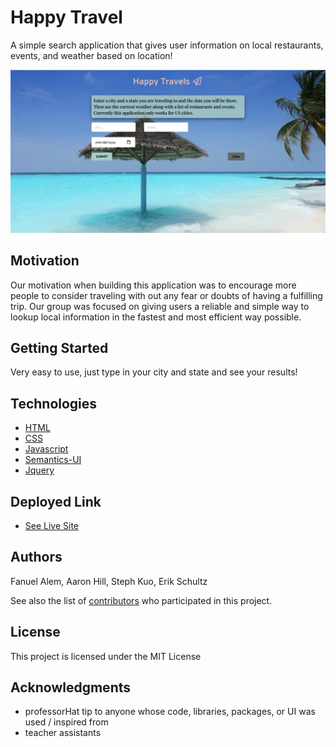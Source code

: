 # Happy Travel

A simple search application that gives user information on local restaurants, events, and weather based on location!

![Project Image](happytrav.png)

## Motivation

Our motivation when building this application was to encourage more people to consider traveling with out any fear or doubts of having a fulfilling trip. Our group was focused on giving users a reliable and simple way to lookup local information in the fastest and most efficient way possible.  


## Getting Started

Very easy to use, just type in your city and state and see your results!

 
## Technologies

* [HTML](https://developer.mozilla.org/en-US/docs/Web/HTML)
* [CSS](https://developer.mozilla.org/en-US/docs/Web/CSS)
* [Javascript](https://developer.mozilla.org/en-US/docs/Web/JavaScript)
* [Semantics-UI](https://semantic-ui.com/)
* [Jquery](https://developer.mozilla.org/en-US/docs/Glossary/jQuery)


## Deployed Link

* [See Live Site](https://fanuelalem.github.io/happytravel/)


## Authors

Fanuel Alem,
Aaron Hill,
Steph Kuo,
Erik Schultz


 

See also the list of [contributors](https://github.com/fanuelalem/happytravel/graphs/contributors) who participated in this project.

## License

This project is licensed under the MIT License 

## Acknowledgments

* professorHat tip to anyone whose code, libraries, packages, or UI was used  / inspired from
* teacher assistants